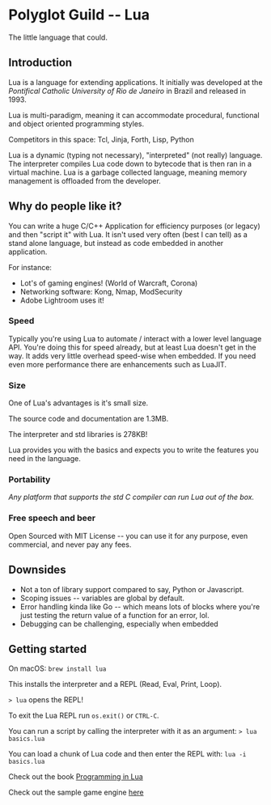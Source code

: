 # Polyglot Guild -- Lua

The little language that could.

## Introduction

Lua is a language for extending applications. It initially was developed at
the _Pontifical Catholic University of Rio de Janeiro_ in Brazil and released in
1993.

Lua is multi-paradigm, meaning it can accommodate procedural, functional and
object oriented programming styles.

Competitors in this space: Tcl, Jinja, Forth, Lisp, Python

Lua is a dynamic (typing not necessary), "interpreted" (not really) language.
The interpreter compiles Lua code down to bytecode that is then ran in a virtual
 machine. Lua is a garbage collected language, meaning memory management is
 offloaded from the developer.

## Why do people like it?

You can write a huge C/C++ Application for efficiency purposes (or legacy) and
then "script it" with Lua. It isn't used very often (best I can tell) as a stand
alone language, but instead as code embedded in another application.

For instance:

- Lot's of gaming engines! (World of Warcraft, Corona)
- Networking software: Kong, Nmap, ModSecurity
- Adobe Lightroom uses it!

### Speed

Typically you're using Lua to automate / interact with a lower level language
API. You're doing this for speed already, but at least Lua doesn't get in the
way. It adds very little overhead speed-wise when embedded. If you need even
more performance there are enhancements such as LuaJIT.

### Size

One of Lua's advantages is it's small size.

The source code and documentation are 1.3MB.

The interpreter and std libraries is 278KB!

Lua provides you with the basics and expects you to write the features you need
in the language.

### Portability

_Any platform that supports the std C compiler can run Lua out of the box._

### Free speech and beer

Open Sourced with MIT License -- you can use it for any purpose, even
commercial, and never pay any fees.

## Downsides

- Not a ton of library support compared to say, Python or Javascript.
- Scoping issues -- variables are global by default.
- Error handling kinda like Go -- which means lots of blocks where you're just
  testing the return value of a function for an error, lol.
- Debugging can be challenging, especially when embedded

## Getting started

On macOS: `brew install lua`

This installs the interpreter and a REPL (Read, Eval, Print, Loop).

`> lua` opens the REPL!

To exit the Lua REPL run `os.exit()` or `CTRL-C`.

You can run a script by calling the interpreter with it as an argument:
`> lua basics.lua`

You can load a chunk of Lua code and then enter the REPL with:
`lua -i basics.lua`

Check out the  book [Programming in Lua](https://www.lua.org/pil/contents.html)

Check out the sample game engine [here](https://github.com/nathan-gilbert/simple-corona-game)